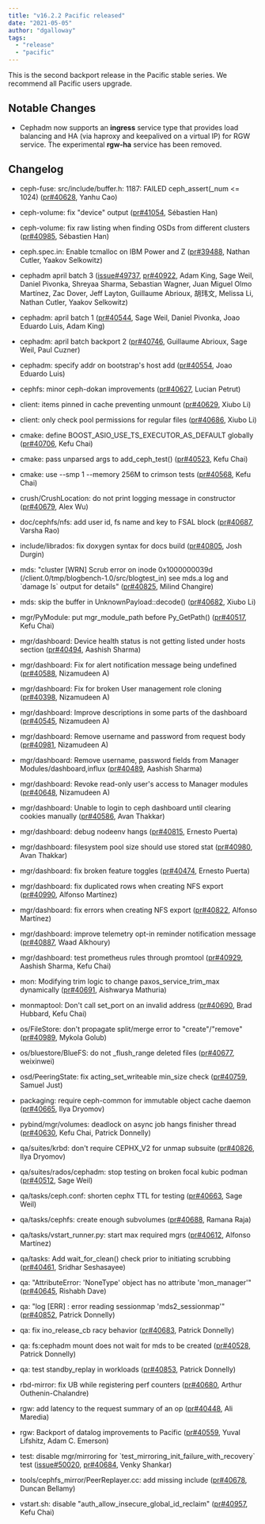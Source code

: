 ```yaml
---
title: "v16.2.2 Pacific released"
date: "2021-05-05"
author: "dgalloway"
tags:
  - "release"
  - "pacific"
---
```


This is the second backport release in the Pacific stable series. We recommend all Pacific users upgrade.

  
  

## Notable Changes

- Cephadm now supports an **ingress** service type that provides load balancing and HA (via haproxy and keepalived on a virtual IP) for RGW service. The experimental **rgw-ha** service has been removed.
    

  
  

## Changelog

- ceph-fuse: src/include/buffer.h: 1187: FAILED ceph\_assert(\_num <= 1024) ([pr#40628](https://github.com/ceph/ceph/pull/40628), Yanhu Cao)
    
- ceph-volume: fix "device" output ([pr#41054](https://github.com/ceph/ceph/pull/41054), Sébastien Han)
    
- ceph-volume: fix raw listing when finding OSDs from different clusters ([pr#40985](https://github.com/ceph/ceph/pull/40985), Sébastien Han)
    
- ceph.spec.in: Enable tcmalloc on IBM Power and Z ([pr#39488](https://github.com/ceph/ceph/pull/39488), Nathan Cutler, Yaakov Selkowitz)
    
- cephadm april batch 3 ([issue#49737](http://tracker.ceph.com/issues/49737), [pr#40922](https://github.com/ceph/ceph/pull/40922), Adam King, Sage Weil, Daniel Pivonka, Shreyaa Sharma, Sebastian Wagner, Juan Miguel Olmo Martínez, Zac Dover, Jeff Layton, Guillaume Abrioux, 胡玮文, Melissa Li, Nathan Cutler, Yaakov Selkowitz)
    
- cephadm: april batch 1 ([pr#40544](https://github.com/ceph/ceph/pull/40544), Sage Weil, Daniel Pivonka, Joao Eduardo Luis, Adam King)
    
- cephadm: april batch backport 2 ([pr#40746](https://github.com/ceph/ceph/pull/40746), Guillaume Abrioux, Sage Weil, Paul Cuzner)
    
- cephadm: specify addr on bootstrap's host add ([pr#40554](https://github.com/ceph/ceph/pull/40554), Joao Eduardo Luis)
    
- cephfs: minor ceph-dokan improvements ([pr#40627](https://github.com/ceph/ceph/pull/40627), Lucian Petrut)
    
- client: items pinned in cache preventing unmount ([pr#40629](https://github.com/ceph/ceph/pull/40629), Xiubo Li)
    
- client: only check pool permissions for regular files ([pr#40686](https://github.com/ceph/ceph/pull/40686), Xiubo Li)
    
- cmake: define BOOST\_ASIO\_USE\_TS\_EXECUTOR\_AS\_DEFAULT globally ([pr#40706](https://github.com/ceph/ceph/pull/40706), Kefu Chai)
    
- cmake: pass unparsed args to add\_ceph\_test() ([pr#40523](https://github.com/ceph/ceph/pull/40523), Kefu Chai)
    
- cmake: use --smp 1 --memory 256M to crimson tests ([pr#40568](https://github.com/ceph/ceph/pull/40568), Kefu Chai)
    
- crush/CrushLocation: do not print logging message in constructor ([pr#40679](https://github.com/ceph/ceph/pull/40679), Alex Wu)
    
- doc/cephfs/nfs: add user id, fs name and key to FSAL block ([pr#40687](https://github.com/ceph/ceph/pull/40687), Varsha Rao)
    
- include/librados: fix doxygen syntax for docs build ([pr#40805](https://github.com/ceph/ceph/pull/40805), Josh Durgin)
    
- mds: "cluster \[WRN\] Scrub error on inode 0x1000000039d (/client.0/tmp/blogbench-1.0/src/blogtest\_in) see mds.a log and \`damage ls\` output for details" ([pr#40825](https://github.com/ceph/ceph/pull/40825), Milind Changire)
    
- mds: skip the buffer in UnknownPayload::decode() ([pr#40682](https://github.com/ceph/ceph/pull/40682), Xiubo Li)
    
- mgr/PyModule: put mgr\_module\_path before Py\_GetPath() ([pr#40517](https://github.com/ceph/ceph/pull/40517), Kefu Chai)
    
- mgr/dashboard: Device health status is not getting listed under hosts section ([pr#40494](https://github.com/ceph/ceph/pull/40494), Aashish Sharma)
    
- mgr/dashboard: Fix for alert notification message being undefined ([pr#40588](https://github.com/ceph/ceph/pull/40588), Nizamudeen A)
    
- mgr/dashboard: Fix for broken User management role cloning ([pr#40398](https://github.com/ceph/ceph/pull/40398), Nizamudeen A)
    
- mgr/dashboard: Improve descriptions in some parts of the dashboard ([pr#40545](https://github.com/ceph/ceph/pull/40545), Nizamudeen A)
    
- mgr/dashboard: Remove username and password from request body ([pr#40981](https://github.com/ceph/ceph/pull/40981), Nizamudeen A)
    
- mgr/dashboard: Remove username, password fields from Manager Modules/dashboard,influx ([pr#40489](https://github.com/ceph/ceph/pull/40489), Aashish Sharma)
    
- mgr/dashboard: Revoke read-only user's access to Manager modules ([pr#40648](https://github.com/ceph/ceph/pull/40648), Nizamudeen A)
    
- mgr/dashboard: Unable to login to ceph dashboard until clearing cookies manually ([pr#40586](https://github.com/ceph/ceph/pull/40586), Avan Thakkar)
    
- mgr/dashboard: debug nodeenv hangs ([pr#40815](https://github.com/ceph/ceph/pull/40815), Ernesto Puerta)
    
- mgr/dashboard: filesystem pool size should use stored stat ([pr#40980](https://github.com/ceph/ceph/pull/40980), Avan Thakkar)
    
- mgr/dashboard: fix broken feature toggles ([pr#40474](https://github.com/ceph/ceph/pull/40474), Ernesto Puerta)
    
- mgr/dashboard: fix duplicated rows when creating NFS export ([pr#40990](https://github.com/ceph/ceph/pull/40990), Alfonso Martínez)
    
- mgr/dashboard: fix errors when creating NFS export ([pr#40822](https://github.com/ceph/ceph/pull/40822), Alfonso Martínez)
    
- mgr/dashboard: improve telemetry opt-in reminder notification message ([pr#40887](https://github.com/ceph/ceph/pull/40887), Waad Alkhoury)
    
- mgr/dashboard: test prometheus rules through promtool ([pr#40929](https://github.com/ceph/ceph/pull/40929), Aashish Sharma, Kefu Chai)
    
- mon: Modifying trim logic to change paxos\_service\_trim\_max dynamically ([pr#40691](https://github.com/ceph/ceph/pull/40691), Aishwarya Mathuria)
    
- monmaptool: Don't call set\_port on an invalid address ([pr#40690](https://github.com/ceph/ceph/pull/40690), Brad Hubbard, Kefu Chai)
    
- os/FileStore: don't propagate split/merge error to "create"/"remove" ([pr#40989](https://github.com/ceph/ceph/pull/40989), Mykola Golub)
    
- os/bluestore/BlueFS: do not \_flush\_range deleted files ([pr#40677](https://github.com/ceph/ceph/pull/40677), weixinwei)
    
- osd/PeeringState: fix acting\_set\_writeable min\_size check ([pr#40759](https://github.com/ceph/ceph/pull/40759), Samuel Just)
    
- packaging: require ceph-common for immutable object cache daemon ([pr#40665](https://github.com/ceph/ceph/pull/40665), Ilya Dryomov)
    
- pybind/mgr/volumes: deadlock on async job hangs finisher thread ([pr#40630](https://github.com/ceph/ceph/pull/40630), Kefu Chai, Patrick Donnelly)
    
- qa/suites/krbd: don't require CEPHX\_V2 for unmap subsuite ([pr#40826](https://github.com/ceph/ceph/pull/40826), Ilya Dryomov)
    
- qa/suites/rados/cephadm: stop testing on broken focal kubic podman ([pr#40512](https://github.com/ceph/ceph/pull/40512), Sage Weil)
    
- qa/tasks/ceph.conf: shorten cephx TTL for testing ([pr#40663](https://github.com/ceph/ceph/pull/40663), Sage Weil)
    
- qa/tasks/cephfs: create enough subvolumes ([pr#40688](https://github.com/ceph/ceph/pull/40688), Ramana Raja)
    
- qa/tasks/vstart\_runner.py: start max required mgrs ([pr#40612](https://github.com/ceph/ceph/pull/40612), Alfonso Martínez)
    
- qa/tasks: Add wait\_for\_clean() check prior to initiating scrubbing ([pr#40461](https://github.com/ceph/ceph/pull/40461), Sridhar Seshasayee)
    
- qa: "AttributeError: 'NoneType' object has no attribute 'mon\_manager'" ([pr#40645](https://github.com/ceph/ceph/pull/40645), Rishabh Dave)
    
- qa: "log \[ERR\] : error reading sessionmap 'mds2\_sessionmap'" ([pr#40852](https://github.com/ceph/ceph/pull/40852), Patrick Donnelly)
    
- qa: fix ino\_release\_cb racy behavior ([pr#40683](https://github.com/ceph/ceph/pull/40683), Patrick Donnelly)
    
- qa: fs:cephadm mount does not wait for mds to be created ([pr#40528](https://github.com/ceph/ceph/pull/40528), Patrick Donnelly)
    
- qa: test standby\_replay in workloads ([pr#40853](https://github.com/ceph/ceph/pull/40853), Patrick Donnelly)
    
- rbd-mirror: fix UB while registering perf counters ([pr#40680](https://github.com/ceph/ceph/pull/40680), Arthur Outhenin-Chalandre)
    
- rgw: add latency to the request summary of an op ([pr#40448](https://github.com/ceph/ceph/pull/40448), Ali Maredia)
    
- rgw: Backport of datalog improvements to Pacific ([pr#40559](https://github.com/ceph/ceph/pull/40559), Yuval Lifshitz, Adam C. Emerson)
    
- test: disable mgr/mirroring for \`test\_mirroring\_init\_failure\_with\_recovery\` test ([issue#50020](http://tracker.ceph.com/issues/50020), [pr#40684](https://github.com/ceph/ceph/pull/40684), Venky Shankar)
    
- tools/cephfs\_mirror/PeerReplayer.cc: add missing include ([pr#40678](https://github.com/ceph/ceph/pull/40678), Duncan Bellamy)
    
- vstart.sh: disable "auth\_allow\_insecure\_global\_id\_reclaim" ([pr#40957](https://github.com/ceph/ceph/pull/40957), Kefu Chai)
